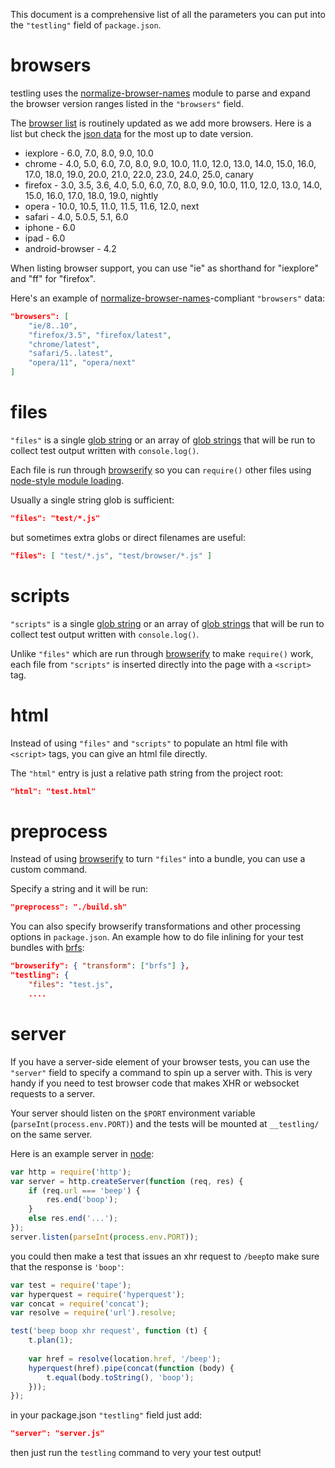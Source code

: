 This document is a comprehensive list of all the parameters you can put into the
`"testling"` field of `package.json`.

# browsers

testling uses the
[normalize-browser-names](https://npmjs.org/package/normalize-browser-names)
module to parse and expand the browser version ranges listed in the `"browsers"`
field.

The [browser list](http://testling.com/browsers.json)
is routinely updated as we add more browsers. Here is a list but check the 
[json data](http://testling.com/browsers.json) for the most up to date version.

* iexplore - 6.0, 7.0, 8.0, 9.0, 10.0
* chrome - 4.0, 5.0, 6.0, 7.0, 8.0, 9.0, 10.0, 11.0, 12.0, 13.0, 14.0, 15.0,
    16.0, 17.0, 18.0, 19.0, 20.0, 21.0, 22.0, 23.0, 24.0, 25.0, canary
* firefox - 3.0, 3.5, 3.6, 4.0, 5.0, 6.0, 7.0, 8.0, 9.0, 10.0, 11.0, 12.0, 13.0,
    14.0, 15.0, 16.0, 17.0, 18.0, 19.0, nightly
* opera - 10.0, 10.5, 11.0, 11.5, 11.6, 12.0, next
* safari - 4.0, 5.0.5, 5.1, 6.0
* iphone - 6.0
* ipad - 6.0
* android-browser - 4.2

When listing browser support, you can use "ie" as shorthand for "iexplore" and
"ff" for "firefox".

Here's an example of
[normalize-browser-names](https://npmjs.org/package/normalize-browser-names)-compliant
`"browsers"` data:

``` json
"browsers": [
    "ie/8..10",
    "firefox/3.5", "firefox/latest",
    "chrome/latest",
    "safari/5..latest",
    "opera/11", "opera/next"
]
```

# files

`"files"` is a single
[glob string](http://npmjs.org/package/glob)
or an array of
[glob strings](http://npmjs.org/package/glob)
that will be run to collect test output written with `console.log()`.

Each file is run through [browserify](http://browserify.org/) so you can
`require()` other files using
[node-style module loading](http://nodejs.org/docs/latest/api/modules.html#modules_modules).

Usually a single string glob is sufficient:

``` json
"files": "test/*.js"
```

but sometimes extra globs or direct filenames are useful:

``` json
"files": [ "test/*.js", "test/browser/*.js" ]
```

# scripts

`"scripts"` is a single
[glob string](http://npmjs.org/package/glob)
or an array of
[glob strings](http://npmjs.org/package/glob)
that will be run to collect test output written with `console.log()`.

Unlike `"files"` which are run through [browserify](http://browserify.org) to
make `require()` work, each file from `"scripts"` is inserted directly into the
page with a `<script>` tag.

# html

Instead of using `"files"` and `"scripts"` to populate an html file with
`<script>` tags, you can give an html file directly.

The `"html"` entry is just a relative path string from the project root:

``` json
"html": "test.html"
```

# preprocess

Instead of using [browserify](http://browserify.org) to turn `"files"` into a
bundle, you can use a custom command.

Specify a string and it will be run:

``` json
"preprocess": "./build.sh"
```

You can also specify browserify transformations and other processing options in `package.json`.
An example how to do file inlining for your test bundles with [brfs](https://github.com/substack/brfs):

``` json
"browserify": { "transform": ["brfs"] },
"testling": {
    "files": "test.js",
    ....
```

# server

If you have a server-side element of your browser tests, you can use the
`"server"` field to specify a command to spin up a server with. This is very
handy if you need to test browser code that makes XHR or websocket requests to a
server.

Your server should listen on the `$PORT` environment variable
(`parseInt(process.env.PORT)`) and the tests will be mounted at `__testling/` on
the same server.

Here is an example server in [node](http://nodejs.org):

``` js
var http = require('http');
var server = http.createServer(function (req, res) {
    if (req.url === 'beep') {
        res.end('boop');
    }
    else res.end('...');
});
server.listen(parseInt(process.env.PORT));
```

you could then make a test that issues an xhr request to `/beep`to make sure
that the response is `'boop'`:

``` js
var test = require('tape');
var hyperquest = require('hyperquest');
var concat = require('concat');
var resolve = require('url').resolve;

test('beep boop xhr request', function (t) {
    t.plan(1);
    
    var href = resolve(location.href, '/beep');
    hyperquest(href).pipe(concat(function (body) {
        t.equal(body.toString(), 'boop');
    }));
});
```

in your package.json `"testling"` field just add:

``` json
"server": "server.js"
```

then just run the `testling` command to very your test output!
